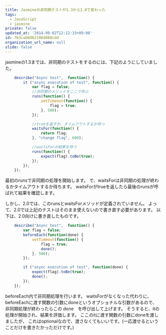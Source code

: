 ```yaml
---
title: Jasmineの非同期テストが1.3から2.0で変わった
tags:
  - JavaScript
  - jasmine
private: false
updated_at: '2014-09-02T12:12:33+09:00'
id: 7b3cab6062186d088cdd
organization_url_name: null
slide: false
---
```

jasmineの1.3までは、非同期のテストをするのには、下記のようにしていました。

````javascript
    describe("Async test",  function() {
        it ("async execution of test", function() {
            var flag = false;
            //非同期のメソッドをここで呼ぶ
            runs(function() {
                setTimeout(function() {
                    flag = true;
                }, 500);
            });

            //trueを返すか、タイムアウトするか待つ
            waitsFor(function() {
                return flag;
            }, "change flag", 600);

            //waitsForの結果を待つ
            runs(function() {
                expect(flag).toBe(true);
            });
        });
    });
````

最初のrunsで非同期の処理を開始します。
で、waitsForは非同期の処理が終わるかタイムアウトするか待ちます。
waitsForがtrueを返したら最後のrunsが呼ばれて結果を確認します。

しかし、2.0では、このrunsとwaitsForメソッドが定義されていません。
よって、2.0では上記のテストはそのまま使えないので書き直す必要があります。
以下は、2.0向けに書き直したものです。

````javascript
    describe("Async test",  function() {
        var flag = false;
        beforeEach(function(done) {
            setTimeout(function() {
                flag = true;
                done();
            }, 500);
        });

        it ("async execution of test", function(done) {
            expect(flag).toBe(true);
            done();
        });
    });
````

beforeEach内で非同期処理を行います。
waitsForがなくなった代わりに、beforeEachに渡す関数の引数にdoneというオプショナルな引数があるので、
非同期処理が終わったらこの done　を呼び出して上げます。
そうすると、itの処理が開始され、結果を評価します。
ここのitに渡す関数の引数にdoneを渡しましたが、
これはoptionalなので、渡さなくてもいいです。(一応渡せるということだけを書きたかっただけです。)

